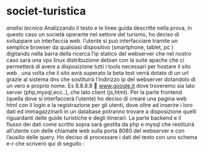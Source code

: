 # societ-turistica
*analisi tecnica*
Analizzando il testo e le linee guida descritte nella prova, in questo caso un società  operante nel settore del turismo, ho deciso di sviluppare un interfaccia web. 
l’utente si può interfacciare tramite un semplice browser da qualsiasi dispositivo (smartphone, tablet, pc ) digitando nella barra della ricerca l’ip statico del webserver che nel nostro caso sarà una vps linux distribuzione debian con la suite apache che ci permetterà di avere a disposizione tutti i tools necessari per hostare il sito web .
una volta che il sito avrà superato la beta test verrà dotato di un url grazie al sistema dns che sostituirà l’indirizzo ip del webserver dotandolo di un vero e proprio nome. Es 8.8.8.8  www.google.it
dove troveremo sia lato server (php,mysql,ecc..),  che lato client (js,html). Per la parte frontend (quella dove si interfaccerà l’utente) ho deciso di creare una pagina web html con il login e la registrazione per gli utenti, dove oltre ad inserire i loro dati ed immagazzinarli in un database potranno trovare a disposizione quelli riguardanti delle guide turistiche e degli itinerari. La parte backend e il flusso dei dati come scritto sopra sarà gestita da php e mysql che restituirà all’utente con delle chiamate web sulla porta 8080 del webserver e con l’ausilio delle query.
Ho deciso di processare i dati del testo con uno schema e-r che scriverò qui di seguito :
